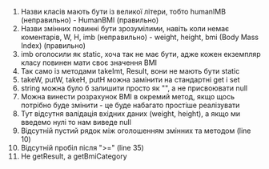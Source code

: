 1) Назви класів мають бути із великої літери, тобто humanIMB (неправильно) - HumanBMI (правильно)
2) Назви змінних повинні бути зрозумілими, навіть коли немає коментарів, W, H, imb (неправильно) - weight, height, bmi (Body Mass Index) (правильно)
3) imb оголосили як static, хоча так не має бути, адже кожен екземпляр класу повинен мати своє значення BMI
4) Так само із методами  takeImt, Result, вони не мають бути static
5) takeW, putW, takeH, putH можна замінити на стандартні get і set
6) string можна було б залишити просто як "", а не присвоювати null
7) Можна винести розрахунок BMI в окремий метод, якщо щось потрібно буде змінити - це буде набагато простіше реалізувати
8) Тут відсутня валідація вхідних даних (weight, height), а якщо ми введемо нулі то нам виведе null
9) Відсутній пустий рядок між оголошенням змінних та методом (line 10)
10) Відсутній пробіл після ">=" (line 35)
11) Не getResult, а getBmiCategory